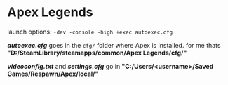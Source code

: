 # Apex Legends
launch options: `-dev -console -high +exec autoexec.cfg`

_**autoexec.cfg**_ goes in the `cfg/` folder where Apex is installed. for me thats **"D:/SteamLibrary/steamapps/common/Apex Legends/cfg/"**

_**videoconfig.txt**_ and _**settings.cfg**_ go in **"C:/Users/\<username\>/Saved Games/Respawn/Apex/local/"**
